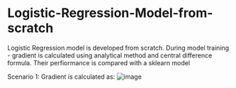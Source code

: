 # Logistic-Regression-Model-from-scratch
Logistic Regression model is developed from scratch. During model training - gradient is calculated using analytical method and central difference formula. Their perfiormance is compared with a sklearn model

Scenario 1: Gradient is calculated as:
![image](https://user-images.githubusercontent.com/52847288/117814269-b5780880-b281-11eb-9157-093cdce39e6b.png)

